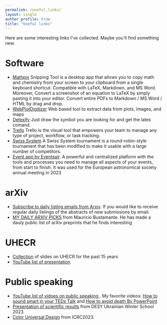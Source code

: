```yaml
---
permalink: /useful_links/
layout: single
author_profile: true
title: "Useful links"
---
```

Here are some interesting links I've collected. Maybe you'll find something new.


# Software
- [Mathpix](https://mathpix.com)  Snipping Tool is a desktop app that allows you to copy math and chemistry from your screen to your clipboard from a single keyboard shortcut. Compatible with LaTeX, Markdown, and MS Word. Moreover, Convert a screenshot of an equation to LaTeX by simply pasting it into your editor. Convert entire PDFs to Markdown / MS Word / HTML by drag and drop.
- [WebPlotDigitizer](https://automeris.io/WebPlotDigitizer/) Web based tool to extract data from plots, images, and maps
- [Detexify](http://detexify.kirelabs.org/classify.html) Just draw the symbol you are looking for and get the latex comand.
- [Trello](https://trello.com/) Trello is the visual tool that empowers your team to manage any type of project, workflow, or task tracking.
- [Swiss System](https://swisssystem.org/) A Swiss System tournament is a round-robin-style tournament that has been modified to make it usable with a large number of competitors.
- [Event app by Eventsair](https://www.eventsair.com). A powerful and centralized platform with the tools and processes you need to manage all aspects of your events, from start to finish. It was used for the European astronomical society annual meeting in 2023

# arXiv
- [Subscribe to daily listing emails from Arxiv](https://info.arxiv.org/help/subscribe.html). If you would like to receive regular daily listings of the abstracts of new submissions by email. 
- [MY DAILY ARXIV PICKS](https://mbustamante.net/my-daily-arxiv-picks/) from Mauricio Bustamante. He has made a dauly public list of arXiv preprints that he finds interesting

# UHECR
- [Collection](https://drive.google.com/drive/folders/1-lrHyFKmuT9sSVgT19vQEghV8YKd1lTC?usp=sharing) of slides on UHECR for the past 15 years  
- [YouTube list of presentation](https://youtube.com/playlist?list=PLU5E0KC4-8q-nbSC7pJDlSF9CzczT4pPW)  



# Public speaking
- [YouTube list of vidoes on public speaking ](https://youtube.com/playlist?list=PLy-ihQWQDebvOFw1cIt6b12Qlb5ol05y6). My favorite videos: [How to sound smart in your TEDx Talk](https://youtu.be/8S0FDjFBj8o) and [How to avoid death By PowerPoint](https://youtu.be/Iwpi1Lm6dFo)
-  [Presentation of scientific results](https://indico.desy.de/event/37353/contributions/139368/attachments/80516/105528/DESY_Winter_school_how_to_present.pdf) from DESY Ukrainian Winter School 2023
-  [Color Universal Design](https://www.icrc2023.org/material_guidelines/2023/04/29/Color-Universal-Design.html) from ICRC2023. 

